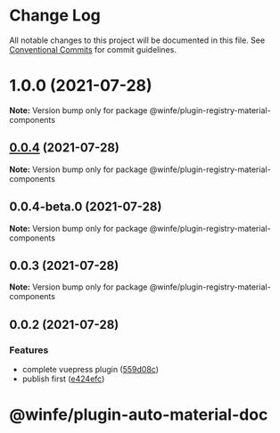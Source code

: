 # Change Log

All notable changes to this project will be documented in this file.
See [Conventional Commits](https://conventionalcommits.org) for commit guidelines.

# 1.0.0 (2021-07-28)

**Note:** Version bump only for package @winfe/plugin-registry-material-components





## [0.0.4](https://github.com/cool-fe/winex-cli/compare/@winfe/plugin-registry-material-components@0.0.4-beta.0...@winfe/plugin-registry-material-components@0.0.4) (2021-07-28)

**Note:** Version bump only for package @winfe/plugin-registry-material-components





## 0.0.4-beta.0 (2021-07-28)

**Note:** Version bump only for package @winfe/plugin-registry-material-components





## 0.0.3 (2021-07-28)

**Note:** Version bump only for package @winfe/plugin-registry-material-components





## 0.0.2 (2021-07-28)


### Features

* complete vuepress plugin ([559d08c](https://github.com/cool-fe/winex-cli/commit/559d08ce4acaf33fb45644489e649c046e511ec1))
* publish first ([e424efc](https://github.com/cool-fe/winex-cli/commit/e424efcc463b73df47f0279e06c91c0ca3614ab4))





# @winfe/plugin-auto-material-doc
